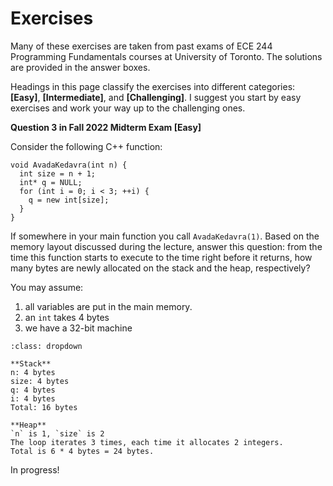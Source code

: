 # Exercises

Many of these exercises are taken from past exams of ECE 244 Programming Fundamentals courses at University of Toronto. The solutions are provided in the answer boxes.

Headings in this page classify the exercises into different categories: **[Easy]**, **[Intermediate]**, and **[Challenging]**. I suggest you start by easy exercises and work your way up to the challenging ones.

**Question 3 in Fall 2022 Midterm Exam [Easy]**

Consider the following C++ function:

```{code-block} cpp
void AvadaKedavra(int n) {
  int size = n + 1;
  int* q = NULL;
  for (int i = 0; i < 3; ++i) {
    q = new int[size];
  }
}
```

If somewhere in your main function you call `AvadaKedavra(1)`. Based on the memory layout discussed during the lecture, answer this question: from the time this function starts to execute to the time right before it returns, how many bytes are newly allocated on the stack and the heap, respectively?

You may assume:
1. all variables are put in the main memory.
2. an `int` takes 4 bytes
3. we have a 32-bit machine

```{admonition} Answer
:class: dropdown

**Stack**
n: 4 bytes
size: 4 bytes
q: 4 bytes
i: 4 bytes
Total: 16 bytes

**Heap**
`n` is 1, `size` is 2
The loop iterates 3 times, each time it allocates 2 integers. 
Total is 6 * 4 bytes = 24 bytes.
```

In progress!